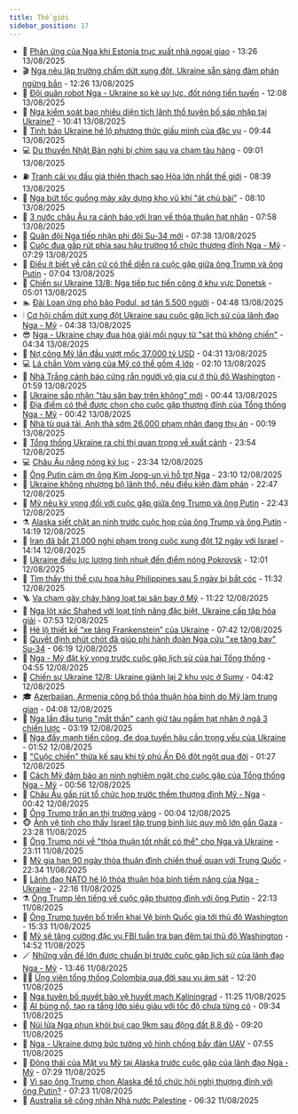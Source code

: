 ```yaml
---
title: Thế giới
sidebar_position: 17
---
```


<!-- dantri-the-gioi:START -->
- 🌋 [Phản ứng của Nga khi Estonia trục xuất nhà ngoại giao](https://dantri.com.vn/the-gioi/phan-ung-cua-nga-khi-estonia-truc-xuat-nha-ngoai-giao-20250813191456204.htm) - 13:26 13/08/2025
- 🎬 [Nga nêu lập trường chấm dứt xung đột, Ukraine sẵn sàng đàm phán ngừng bắn](https://dantri.com.vn/the-gioi/nga-neu-lap-truong-cham-dut-xung-dot-ukraine-san-sang-dam-phan-ngung-ban-20250813184346497.htm) - 12:26 13/08/2025
- 🧰 [Đội quân robot Nga - Ukraine so kè uy lực, đốt nóng tiền tuyến](https://dantri.com.vn/the-gioi/doi-quan-robot-nga-ukraine-so-ke-uy-luc-dot-nong-tien-tuyen-20250813175103110.htm) - 12:08 13/08/2025
- 🌋 [Nga kiểm soát bao nhiêu diện tích lãnh thổ tuyên bố sáp nhập tại Ukraine?](https://dantri.com.vn/the-gioi/nga-kiem-soat-bao-nhieu-dien-tich-lanh-tho-tuyen-bo-sap-nhap-tai-ukraine-20250813160935119.htm) - 10:41 13/08/2025
- 🗽 [Tình báo Ukraine hé lộ phương thức giấu mình của đặc vụ](https://dantri.com.vn/the-gioi/tinh-bao-ukraine-he-lo-phuong-thuc-giau-minh-cua-dac-vu-20250813163144376.htm) - 09:44 13/08/2025
- 💻 [Du thuyền Nhật Bản nghi bị chìm sau va chạm tàu hàng](https://dantri.com.vn/the-gioi/du-thuyen-nhat-ban-nghi-bi-chim-sau-va-cham-tau-hang-20250813155504358.htm) - 09:01 13/08/2025
- ⛽️ [Tranh cãi vụ đấu giá thiên thạch sao Hỏa lớn nhất thế giới](https://dantri.com.vn/the-gioi/tranh-cai-vu-dau-gia-thien-thach-sao-hoa-lon-nhat-the-gioi-20250813151400185.htm) - 08:39 13/08/2025
- 🤩 [Nga bứt tốc guồng máy xây dựng kho vũ khí &quot;át chủ bài&quot;](https://dantri.com.vn/the-gioi/nga-but-toc-guong-may-xay-dung-kho-vu-khi-at-chu-bai-20250813145358257.htm) - 08:10 13/08/2025
- 🧐 [3 nước châu Âu ra cảnh báo với Iran về thỏa thuận hạt nhân](https://dantri.com.vn/the-gioi/3-nuoc-chau-au-ra-canh-bao-voi-iran-ve-thoa-thuan-hat-nhan-20250813143917219.htm) - 07:58 13/08/2025
- 🎊 [Quân đội Nga tiếp nhận phi đội Su-34 mới](https://dantri.com.vn/the-gioi/quan-doi-nga-tiep-nhan-phi-doi-su-34-moi-20250813143253324.htm) - 07:38 13/08/2025
- 📝 [Cuộc đua gấp rút phía sau hậu trường tổ chức thượng đỉnh Nga - Mỹ](https://dantri.com.vn/the-gioi/cuoc-dua-gap-rut-phia-sau-hau-truong-to-chuc-thuong-dinh-nga-my-20250813140430513.htm) - 07:29 13/08/2025
- 🤡 [Điều ít biết về căn cứ có thể diễn ra cuộc gặp giữa ông Trump và ông Putin](https://dantri.com.vn/the-gioi/dieu-it-biet-ve-can-cu-co-the-dien-ra-cuoc-gap-giua-ong-trump-va-ong-putin-20250813135601912.htm) - 07:04 13/08/2025
- 🥷 [Chiến sự Ukraine 13/8: Nga tiếp tục tiến công ở khu vực Donetsk](https://dantri.com.vn/the-gioi/chien-su-ukraine-138-nga-tiep-tuc-tien-cong-o-khu-vuc-donetsk-20250813114321500.htm) - 05:01 13/08/2025
- 🏊 [Đài Loan ứng phó bão Podul, sơ tán 5.500 người](https://dantri.com.vn/the-gioi/dai-loan-ung-pho-bao-podul-so-tan-5500-nguoi-20250813114743688.htm) - 04:48 13/08/2025
- 🕯 [Cơ hội chấm dứt xung đột Ukraine sau cuộc gặp lịch sử của lãnh đạo Nga - Mỹ](https://dantri.com.vn/the-gioi/co-hoi-cham-dut-xung-dot-ukraine-sau-cuoc-gap-lich-su-cua-lanh-dao-nga-my-20250813113044506.htm) - 04:38 13/08/2025
- 😎 [Nga - Ukraine chạy đua hóa giải mối nguy từ &quot;sát thủ không chiến&quot;](https://dantri.com.vn/the-gioi/nga-ukraine-chay-dua-hoa-giai-moi-nguy-tu-sat-thu-khong-chien-20250813113254936.htm) - 04:34 13/08/2025
- 🌈 [Nợ công Mỹ lần đầu vượt mốc 37.000 tỷ USD](https://dantri.com.vn/the-gioi/no-cong-my-lan-dau-vuot-moc-37000-ty-usd-20250813091934003.htm) - 04:31 13/08/2025
- 💻 [Lá chắn Vòm vàng của Mỹ có thể gồm 4 lớp](https://dantri.com.vn/the-gioi/la-chan-vom-vang-cua-my-co-the-gom-4-lop-20250813085807226.htm) - 02:10 13/08/2025
- 🤖 [Nhà Trắng cảnh báo cứng rắn người vô gia cư ở thủ đô Washington](https://dantri.com.vn/the-gioi/nha-trang-canh-bao-cung-ran-nguoi-vo-gia-cu-o-thu-do-washington-20250813085523018.htm) - 01:59 13/08/2025
- 🦏 [Ukraine sắp nhận &quot;tàu sân bay trên không&quot; mới](https://dantri.com.vn/the-gioi/ukraine-sap-nhan-tau-san-bay-tren-khong-moi-20250813072416473.htm) - 00:44 13/08/2025
- 🌁 [Địa điểm có thể được chọn cho cuộc gặp thượng đỉnh của Tổng thống Nga - Mỹ](https://dantri.com.vn/the-gioi/dia-diem-co-the-duoc-chon-cho-cuoc-gap-thuong-dinh-cua-tong-thong-nga-my-20250813073048730.htm) - 00:42 13/08/2025
- 🐘 [Nhà tù quá tải, Anh thả sớm 26.000 phạm nhân đang thụ án](https://dantri.com.vn/the-gioi/nha-tu-qua-tai-anh-tha-som-26000-pham-nhan-dang-thu-an-20250812221513780.htm) - 00:19 13/08/2025
- 🥷 [Tổng thống Ukraine ra chỉ thị quan trọng về xuất cảnh](https://dantri.com.vn/the-gioi/tong-thong-ukraine-ra-chi-thi-quan-trong-ve-xuat-canh-20250813065045682.htm) - 23:54 12/08/2025
- 💻 [Châu Âu nắng nóng kỷ lục](https://dantri.com.vn/the-gioi/chau-au-nang-nong-ky-luc-20250813061311293.htm) - 23:34 12/08/2025
- 🎡 [Ông Putin cảm ơn ông Kim Jong-un vì hỗ trợ Nga](https://dantri.com.vn/the-gioi/ong-putin-cam-on-ong-kim-jong-un-vi-ho-tro-nga-20250813055638044.htm) - 23:10 12/08/2025
- 🧰 [Ukraine không nhượng bộ lãnh thổ, nêu điều kiện đàm phán](https://dantri.com.vn/the-gioi/ukraine-khong-nhuong-bo-lanh-tho-neu-dieu-kien-dam-phan-20250813054325551.htm) - 22:47 12/08/2025
- 🥸 [Mỹ nêu kỳ vọng đối với cuộc gặp giữa ông Trump và ông Putin](https://dantri.com.vn/the-gioi/my-neu-ky-vong-doi-voi-cuoc-gap-giua-ong-trump-va-ong-putin-20250813053411092.htm) - 22:43 12/08/2025
- ⚗️ [Alaska siết chặt an ninh trước cuộc họp của ông Trump và ông Putin](https://dantri.com.vn/the-gioi/alaska-siet-chat-an-ninh-truoc-cuoc-hop-cua-ong-trump-va-ong-putin-20250812211012126.htm) - 14:19 12/08/2025
- 🌮 [Iran đã bắt 21.000 nghi phạm trong cuộc xung đột 12 ngày với Israel](https://dantri.com.vn/the-gioi/iran-da-bat-21000-nghi-pham-trong-cuoc-xung-dot-12-ngay-voi-israel-20250812210223869.htm) - 14:14 12/08/2025
- 🎃 [Ukraine điều lực lượng tinh nhuệ đến điểm nóng Pokrovsk](https://dantri.com.vn/the-gioi/ukraine-dieu-luc-luong-tinh-nhue-den-diem-nong-pokrovsk-20250812185323184.htm) - 12:01 12/08/2025
- 💫 [Tìm thấy thi thể cựu hoa hậu Philippines sau 5 ngày bị bắt cóc](https://dantri.com.vn/the-gioi/tim-thay-thi-the-cuu-hoa-hau-philippines-sau-5-ngay-bi-bat-coc-20250812180404093.htm) - 11:32 12/08/2025
- 🪜 [Va chạm gây cháy hàng loạt tại sân bay ở Mỹ](https://dantri.com.vn/the-gioi/va-cham-gay-chay-hang-loat-tai-san-bay-o-my-20250812181817202.htm) - 11:22 12/08/2025
- 🌋 [Nga lột xác Shahed với loạt tính năng đặc biệt, Ukraine cấp tập hóa giải](https://dantri.com.vn/the-gioi/nga-lot-xac-shahed-voi-loat-tinh-nang-dac-biet-ukraine-cap-tap-hoa-giai-20250812144221169.htm) - 07:53 12/08/2025
- 🦏 [Hé lộ thiết kế “xe tăng Frankenstein” của Ukraine](https://dantri.com.vn/the-gioi/he-lo-thiet-ke-xe-tang-frankenstein-cua-ukraine-20250812142432428.htm) - 07:42 12/08/2025
- 👀 [Quyết định phút chót đã giúp phi hành đoàn Nga cứu &quot;xe tăng bay&quot; Su-34](https://dantri.com.vn/the-gioi/quyet-dinh-phut-chot-da-giup-phi-hanh-doan-nga-cuu-xe-tang-bay-su-34-20250812114445600.htm) - 06:19 12/08/2025
- 🧰 [Nga - Mỹ đặt kỳ vọng trước cuộc gặp lịch sử của hai Tổng thống](https://dantri.com.vn/the-gioi/nga-my-dat-ky-vong-truoc-cuoc-gap-lich-su-cua-hai-tong-thong-20250812113836320.htm) - 04:55 12/08/2025
- 🚀 [Chiến sự Ukraine 12/8: Ukraine giành lại 2 khu vực ở Sumy](https://dantri.com.vn/the-gioi/chien-su-ukraine-128-ukraine-gianh-lai-2-khu-vuc-o-sumy-20250812112339813.htm) - 04:42 12/08/2025
- 🎓 [Azerbaijan, Armenia công bố thỏa thuận hòa bình do Mỹ làm trung gian](https://dantri.com.vn/the-gioi/azerbaijan-armenia-cong-bo-thoa-thuan-hoa-binh-do-my-lam-trung-gian-20250812103227918.htm) - 04:08 12/08/2025
- 🥸 [Nga lần đầu tung &quot;mắt thần&quot; canh giữ tàu ngầm hạt nhân ở ngã 3 chiến lược](https://dantri.com.vn/the-gioi/nga-lan-dau-tung-mat-than-canh-giu-tau-ngam-hat-nhan-o-nga-3-chien-luoc-20250812101446076.htm) - 03:19 12/08/2025
- 🦅 [Nga đẩy mạnh tiến công, đe dọa tuyến hậu cần trọng yếu của Ukraine](https://dantri.com.vn/the-gioi/nga-day-manh-tien-cong-de-doa-tuyen-hau-can-trong-yeu-cua-ukraine-20250812085112332.htm) - 01:52 12/08/2025
- 🤭 [&quot;Cuộc chiến&quot; thừa kế sau khi tỷ phú Ấn Độ đột ngột qua đời](https://dantri.com.vn/the-gioi/cuoc-chien-thua-ke-sau-khi-ty-phu-an-do-dot-ngot-qua-doi-20250812081909713.htm) - 01:27 12/08/2025
- 🤖 [Cách Mỹ đảm bảo an ninh nghiêm ngặt cho cuộc gặp của Tổng thống Nga - Mỹ](https://dantri.com.vn/the-gioi/cach-my-dam-bao-an-ninh-nghiem-ngat-cho-cuoc-gap-cua-tong-thong-nga-my-20250812074605041.htm) - 00:56 12/08/2025
- 🐲 [Châu Âu gấp rút tổ chức họp trước thềm thượng đỉnh Mỹ - Nga](https://dantri.com.vn/the-gioi/chau-au-gap-rut-to-chuc-hop-truoc-them-thuong-dinh-my-nga-20250812073916522.htm) - 00:42 12/08/2025
- 🫣 [Ông Trump trấn an thị trường vàng](https://dantri.com.vn/the-gioi/ong-trump-tran-an-thi-truong-vang-20250812064827668.htm) - 00:04 12/08/2025
- 🐵 [Ảnh vệ tinh cho thấy Israel tập trung binh lực quy mô lớn gần Gaza](https://dantri.com.vn/the-gioi/anh-ve-tinh-cho-thay-israel-tap-trung-binh-luc-quy-mo-lon-gan-gaza-20250812062759387.htm) - 23:28 11/08/2025
- 🫶 [Ông Trump nói về &quot;thỏa thuận tốt nhất có thể&quot; cho Nga và Ukraine](https://dantri.com.vn/the-gioi/ong-trump-noi-ve-thoa-thuan-tot-nhat-co-the-cho-nga-va-ukraine-20250812051954975.htm) - 23:11 11/08/2025
- 💃 [Mỹ gia hạn 90 ngày thỏa thuận đình chiến thuế quan với Trung Quốc](https://dantri.com.vn/the-gioi/my-gia-han-90-ngay-thoa-thuan-dinh-chien-thue-quan-voi-trung-quoc-20250812053338666.htm) - 22:34 11/08/2025
- 💫 [Lãnh đạo NATO hé lộ thỏa thuận hòa bình tiềm năng của Nga - Ukraine](https://dantri.com.vn/the-gioi/lanh-dao-nato-he-lo-thoa-thuan-hoa-binh-tiem-nang-cua-nga-ukraine-20250812000214044.htm) - 22:16 11/08/2025
- ⚗️ [Ông Trump lên tiếng về cuộc gặp thượng đỉnh với ông Putin](https://dantri.com.vn/the-gioi/ong-trump-len-tieng-ve-cuoc-gap-thuong-dinh-voi-ong-putin-20250812005312988.htm) - 22:13 11/08/2025
- 🥷 [Ông Trump tuyên bố triển khai Vệ binh Quốc gia tới thủ đô Washington](https://dantri.com.vn/the-gioi/ong-trump-tuyen-bo-trien-khai-ve-binh-quoc-gia-toi-thu-do-washington-20250811221628205.htm) - 15:33 11/08/2025
- 🥸 [Mỹ sẽ tăng cường đặc vụ FBI tuần tra ban đêm tại thủ đô Washington](https://dantri.com.vn/the-gioi/my-se-tang-cuong-dac-vu-fbi-tuan-tra-ban-dem-tai-thu-do-washington-20250811215056614.htm) - 14:52 11/08/2025
- 🪄 [Những vấn đề lớn được chuẩn bị trước cuộc gặp lịch sử của lãnh đạo Nga - Mỹ](https://dantri.com.vn/the-gioi/nhung-van-de-lon-duoc-chuan-bi-truoc-cuoc-gap-lich-su-cua-lanh-dao-nga-my-20250811201924561.htm) - 13:46 11/08/2025
- 🧑‍💻 [Ứng viên tổng thống Colombia qua đời sau vụ ám sát](https://dantri.com.vn/the-gioi/ung-vien-tong-thong-colombia-qua-doi-sau-vu-am-sat-20250811185743055.htm) - 12:20 11/08/2025
- 🤭 [Nga tuyên bố quyết bảo vệ huyết mạch Kaliningrad](https://dantri.com.vn/the-gioi/nga-tuyen-bo-quyet-bao-ve-huyet-mach-kaliningrad-20250811165827337.htm) - 11:25 11/08/2025
- 🗽 [AI bùng nổ, tạo ra tầng lớp siêu giàu với tốc độ chưa từng có](https://dantri.com.vn/the-gioi/ai-bung-no-tao-ra-tang-lop-sieu-giau-voi-toc-do-chua-tung-co-20250811161753212.htm) - 09:34 11/08/2025
- 🤖 [Núi lửa Nga phun khói bụi cao 9km sau động đất 8,8 độ](https://dantri.com.vn/the-gioi/nui-lua-nga-phun-khoi-bui-cao-9km-sau-dong-dat-88-do-20250811161131548.htm) - 09:20 11/08/2025
- 🌈 [Nga - Ukraine dựng bức tường vô hình chống bầy đàn UAV](https://dantri.com.vn/the-gioi/nga-ukraine-dung-buc-tuong-vo-hinh-chong-bay-dan-uav-20250811143532055.htm) - 07:55 11/08/2025
- 🤩 [Động thái của Mật vụ Mỹ tại Alaska trước cuộc gặp của lãnh đạo Nga - Mỹ](https://dantri.com.vn/the-gioi/dong-thai-cua-mat-vu-my-tai-alaska-truoc-cuoc-gap-cua-lanh-dao-nga-my-20250811125916839.htm) - 07:29 11/08/2025
- 🤗 [Vì sao ông Trump chọn Alaska để tổ chức hội nghị thượng đỉnh với ông Putin?](https://dantri.com.vn/the-gioi/vi-sao-ong-trump-chon-alaska-de-to-chuc-hoi-nghi-thuong-dinh-voi-ong-putin-20250811141007551.htm) - 07:23 11/08/2025
- 🙉 [Australia sẽ công nhận Nhà nước Palestine](https://dantri.com.vn/the-gioi/australia-se-cong-nhan-nha-nuoc-palestine-20250811115826878.htm) - 06:32 11/08/2025<!-- dantri-the-gioi:END -->
